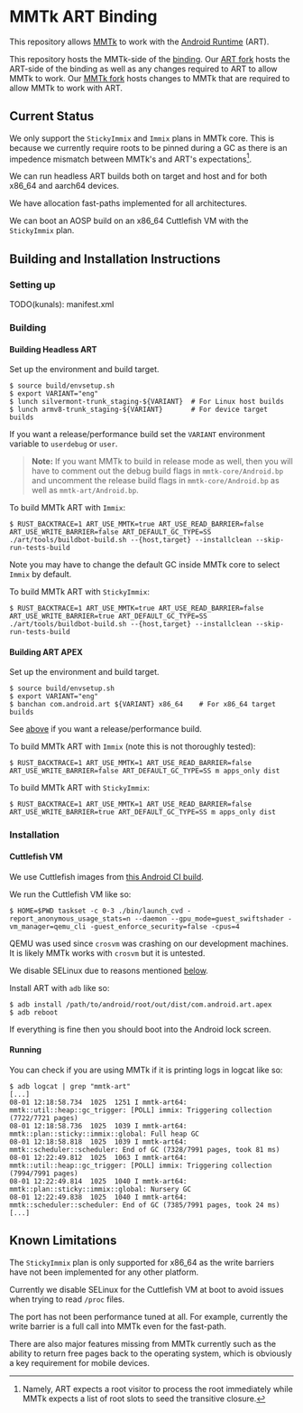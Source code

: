 # MMTk ART Binding

This repository allows [MMTk](https://mmtk.io) to work with the [Android Runtime](https://android.googlesource.com/platform/art) (ART).

This repository hosts the MMTk-side of the [binding](https://docs.mmtk.io/portingguide/portability.html).
Our [ART fork](https://github.com/k-sareen/art/tree/mmtk-art-rebase) hosts the ART-side of the binding as well as any changes required to ART to allow MMTk to work.
Our [MMTk fork](https://github.com/k-sareen/mmtk-core/tree/main-art-rebase) hosts changes to MMTk that are required to allow MMTk to work with ART.

## Current Status

We only support the `StickyImmix` and `Immix` plans in MMTk core.
This is because we currently require roots to be pinned during a GC as there is an impedence mismatch between MMTk's and ART's expectations[^1].

We can run headless ART builds both on target and host and for both x86_64 and aarch64 devices.

We have allocation fast-paths implemented for all architectures.

We can boot an AOSP build on an x86_64 Cuttlefish VM with the `StickyImmix` plan.

[^1]: Namely, ART expects a root visitor to process the root immediately while MMTk expects a list of root slots to seed the transitive closure.

## Building and Installation Instructions

### Setting up

TODO(kunals): manifest.xml

### Building

#### Building Headless ART

Set up the environment and build target.
```shell
$ source build/envsetup.sh
$ export VARIANT="eng"
$ lunch silvermont-trunk_staging-${VARIANT}  # For Linux host builds
$ lunch armv8-trunk_staging-${VARIANT}       # For device target builds
```

If you want a release/performance build set the `VARIANT` environment variable to `userdebug` or `user`.

> **Note:** If you want MMTk to build in release mode as well, then you will have to comment out the debug build flags in `mmtk-core/Android.bp` and uncomment the release build flags in `mmtk-core/Android.bp` as well as `mmtk-art/Android.bp`.

To build MMTk ART with `Immix`:
```shell
$ RUST_BACKTRACE=1 ART_USE_MMTK=true ART_USE_READ_BARRIER=false ART_USE_WRITE_BARRIER=false ART_DEFAULT_GC_TYPE=SS ./art/tools/buildbot-build.sh --{host,target} --installclean --skip-run-tests-build
```
Note you may have to change the default GC inside MMTk core to select `Immix` by default.

To build MMTk ART with `StickyImmix`:
```shell
$ RUST_BACKTRACE=1 ART_USE_MMTK=true ART_USE_READ_BARRIER=false ART_USE_WRITE_BARRIER=true ART_DEFAULT_GC_TYPE=SS ./art/tools/buildbot-build.sh --{host,target} --installclean --skip-run-tests-build
```

#### Building ART APEX

Set up the environment and build target.
```shell
$ source build/envsetup.sh
$ export VARIANT="eng"
$ banchan com.android.art ${VARIANT} x86_64    # For x86_64 target builds
```
See [above](#building-headless-art) if you want a release/performance build.

To build MMTk ART with `Immix` (note this is not thoroughly tested):
```shell
$ RUST_BACKTRACE=1 ART_USE_MMTK=1 ART_USE_READ_BARRIER=false ART_USE_WRITE_BARRIER=false ART_DEFAULT_GC_TYPE=SS m apps_only dist
```

To build MMTk ART with `StickyImmix`:
```shell
$ RUST_BACKTRACE=1 ART_USE_MMTK=1 ART_USE_READ_BARRIER=false ART_USE_WRITE_BARRIER=true ART_DEFAULT_GC_TYPE=SS m apps_only dist
```

### Installation

#### Cuttlefish VM

We use Cuttlefish images from [this Android CI build](https://ci.android.com/builds/submitted/11379769/aosp_cf_x86_64_phone-trunk_staging-userdebug/latest).

We run the Cuttlefish VM like so:
```shell
$ HOME=$PWD taskset -c 0-3 ./bin/launch_cvd -report_anonymous_usage_stats=n --daemon --gpu_mode=guest_swiftshader -vm_manager=qemu_cli -guest_enforce_security=false -cpus=4
```

QEMU was used since `crosvm` was crashing on our development machines.
It is likely MMTk works with `crosvm` but it is untested.

We disable SELinux due to reasons mentioned [below](#known-limitations).

Install ART with `adb` like so:
```shell
$ adb install /path/to/android/root/out/dist/com.android.art.apex
$ adb reboot
```

If everything is fine then you should boot into the Android lock screen.

#### Running

You can check if you are using MMTk if it is printing logs in logcat like so:
```
$ adb logcat | grep "mmtk-art"
[...]
08-01 12:18:58.734  1025  1251 I mmtk-art64: mmtk::util::heap::gc_trigger: [POLL] immix: Triggering collection (7722/7721 pages)
08-01 12:18:58.736  1025  1039 I mmtk-art64: mmtk::plan::sticky::immix::global: Full heap GC
08-01 12:18:58.818  1025  1039 I mmtk-art64: mmtk::scheduler::scheduler: End of GC (7328/7991 pages, took 81 ms)
08-01 12:22:49.812  1025  1063 I mmtk-art64: mmtk::util::heap::gc_trigger: [POLL] immix: Triggering collection (7994/7991 pages)
08-01 12:22:49.814  1025  1040 I mmtk-art64: mmtk::plan::sticky::immix::global: Nursery GC
08-01 12:22:49.838  1025  1040 I mmtk-art64: mmtk::scheduler::scheduler: End of GC (7385/7991 pages, took 24 ms)
[...]
```

## Known Limitations

The `StickyImmix` plan is only supported for x86_64 as the write barriers have not been implemented for any other platform.

Currently we disable SELinux for the Cuttlefish VM at boot to avoid issues when trying to read `/proc` files.

The port has not been performance tuned at all.
For example, currently the write barrier is a full call into MMTk even for the fast-path.

There are also major features missing from MMTk currently such as the ability to return free pages back to the operating system, which is obviously a key requirement for mobile devices.
